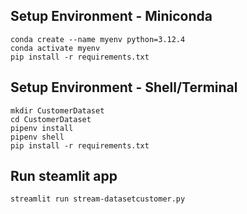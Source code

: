 ## Setup Environment - Miniconda
```
conda create --name myenv python=3.12.4
conda activate myenv
pip install -r requirements.txt
```

## Setup Environment - Shell/Terminal
```
mkdir CustomerDataset
cd CustomerDataset
pipenv install
pipenv shell
pip install -r requirements.txt
```

## Run steamlit app
```
streamlit run stream-datasetcustomer.py
```
